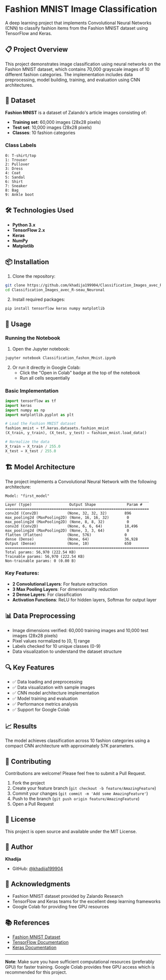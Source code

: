 # Fashion MNIST Image Classification

A deep learning project that implements Convolutional Neural Networks (CNN) to classify fashion items from the Fashion MNIST dataset using TensorFlow and Keras.

## 📋 Project Overview

This project demonstrates image classification using neural networks on the Fashion MNIST dataset, which contains 70,000 grayscale images of 10 different fashion categories. The implementation includes data preprocessing, model building, training, and evaluation using CNN architectures.

## 🎯 Dataset

**Fashion MNIST** is a dataset of Zalando's article images consisting of:
- **Training set**: 60,000 images (28x28 pixels)
- **Test set**: 10,000 images (28x28 pixels)
- **Classes**: 10 fashion categories

### Class Labels
```
0: T-shirt/top
1: Trouser
2: Pullover
3: Dress
4: Coat
5: Sandal
6: Shirt
7: Sneaker
8: Bag
9: Ankle boot
```

## 🛠️ Technologies Used

- **Python 3.x**
- **TensorFlow 2.x**
- **Keras**
- **NumPy**
- **Matplotlib**

## 📦 Installation

1. Clone the repository:
```bash
git clone https://github.com/khadija199904/Classification_Images_avec_R-seau_Neuronal.git
cd Classification_Images_avec_R-seau_Neuronal
```

2. Install required packages:
```bash
pip install tensorflow keras numpy matplotlib
```

## 🚀 Usage

### Running the Notebook

1. Open the Jupyter notebook:
```bash
jupyter notebook Classification_fashon_Mnist.ipynb
```

2. Or run it directly in Google Colab:
   - Click the "Open in Colab" badge at the top of the notebook
   - Run all cells sequentially

### Basic Implementation

```python
import tensorflow as tf
import keras
import numpy as np
import matplotlib.pyplot as plt

# Load the Fashion MNIST dataset
fashion_mnist = tf.keras.datasets.fashion_mnist
(X_train, y_train), (X_test, y_test) = fashion_mnist.load_data()

# Normalize the data
X_train = X_train / 255.0
X_test = X_test / 255.0
```

## 🏗️ Model Architecture

The project implements a Convolutional Neural Network with the following architecture:

```
Model: "first_model"
_________________________________________________________________
Layer (type)                 Output Shape              Param #   
=================================================================
conv2d (Conv2D)             (None, 32, 32, 32)        896       
max_pooling2d (MaxPooling2D) (None, 16, 16, 32)        0         
max_pooling2d (MaxPooling2D) (None, 8, 8, 32)          0         
conv2d (Conv2D)             (None, 6, 6, 64)          18,496    
max_pooling2d (MaxPooling2D) (None, 3, 3, 64)          0         
flatten (Flatten)           (None, 576)               0         
dense (Dense)               (None, 64)                36,928    
Output (Dense)              (None, 10)                650       
=================================================================
Total params: 56,970 (222.54 KB)
Trainable params: 56,970 (222.54 KB)
Non-trainable params: 0 (0.00 B)
```

### Key Features:
- **2 Convolutional Layers**: For feature extraction
- **3 Max Pooling Layers**: For dimensionality reduction
- **2 Dense Layers**: For classification
- **Activation Functions**: ReLU for hidden layers, Softmax for output layer

## 📊 Data Preprocessing

- Image dimensions verified: 60,000 training images and 10,000 test images (28x28 pixels)
- Pixel values normalized to [0, 1] range
- Labels checked for 10 unique classes (0-9)
- Data visualization to understand the dataset structure

## 🔍 Key Features

- ✅ Data loading and preprocessing
- ✅ Data visualization with sample images
- ✅ CNN model architecture implementation
- ✅ Model training and evaluation
- ✅ Performance metrics analysis
- ✅ Support for Google Colab

## 📈 Results

The model achieves classification across 10 fashion categories using a compact CNN architecture with approximately 57K parameters.

## 🤝 Contributing

Contributions are welcome! Please feel free to submit a Pull Request.

1. Fork the project
2. Create your feature branch (`git checkout -b feature/AmazingFeature`)
3. Commit your changes (`git commit -m 'Add some AmazingFeature'`)
4. Push to the branch (`git push origin feature/AmazingFeature`)
5. Open a Pull Request

## 📝 License

This project is open source and available under the MIT License.

## 👤 Author

**Khadija**
- GitHub: [@khadija199904](https://github.com/ismailelghazi)

## 🙏 Acknowledgments

- Fashion MNIST dataset provided by Zalando Research
- TensorFlow and Keras teams for the excellent deep learning frameworks
- Google Colab for providing free GPU resources

## 📚 References

- [Fashion MNIST Dataset](https://github.com/zalandoresearch/fashion-mnist)
- [TensorFlow Documentation](https://www.tensorflow.org/)
- [Keras Documentation](https://keras.io/)

---

**Note**: Make sure you have sufficient computational resources (preferably GPU) for faster training. Google Colab provides free GPU access which is recommended for this project.

